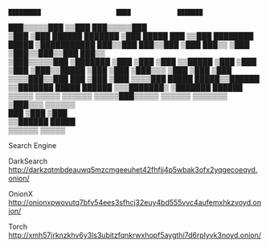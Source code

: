 
    █████████                     ████             ███████                     
  ███▒▒▒▒▒███                   ▒▒███           ███▒▒▒▒▒███                   
 ▒███    ▒███   ██████   ███████ ▒███   █████  ███     ▒▒███ ████████   █████ 
 ▒███████████  ███▒▒███ ███▒▒███ ▒███  ███▒▒  ▒███      ▒███▒▒███▒▒███ ███▒▒  
 ▒███▒▒▒▒▒███ ▒███████ ▒███ ▒███ ▒███ ▒▒█████ ▒███      ▒███ ▒███ ▒███▒▒█████ 
 ▒███    ▒███ ▒███▒▒▒  ▒███ ▒███ ▒███  ▒▒▒▒███▒▒███     ███  ▒███ ▒███ ▒▒▒▒███
 █████   █████▒▒██████ ▒▒███████ █████ ██████  ▒▒▒███████▒   ▒███████  ██████ 
▒▒▒▒▒   ▒▒▒▒▒  ▒▒▒▒▒▒   ▒▒▒▒▒███▒▒▒▒▒ ▒▒▒▒▒▒     ▒▒▒▒▒▒▒     ▒███▒▒▒  ▒▒▒▒▒▒  
                        ███ ▒███                             ▒███             
                       ▒▒██████                              █████            
                        ▒▒▒▒▒▒                              ▒▒▒▒▒             
       
       
Search Engine

DarkSearch
http://darkzqtmbdeauwq5mzcmgeeuhet42fhfjj4p5wbak3ofx2yqgecoeqyd.onion/

OnionX
http://onionxpwovutq7bfv54ees3sfhcj32euy4bd555vvc4aufemxhkzvoyd.onion/

Torch
http://xmh57jrknzkhv6y3ls3ubitzfqnkrwxhopf5aygthi7d6rplyvk3noyd.onion/